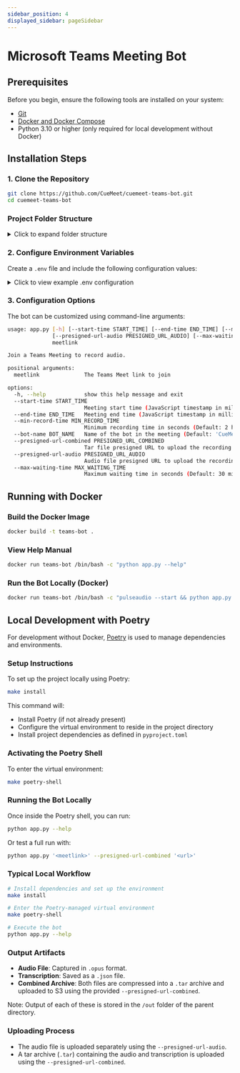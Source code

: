 ```yaml
---
sidebar_position: 4
displayed_sidebar: pageSidebar
---
```


# Microsoft Teams Meeting Bot

## Prerequisites

Before you begin, ensure the following tools are installed on your system:

- [Git](https://git-scm.com/downloads)
- [Docker and Docker Compose](https://docs.docker.com/get-started/get-docker/)
- Python 3.10 or higher (only required for local development without Docker)

## Installation Steps

### 1. Clone the Repository

```bash
git clone https://github.com/CueMeet/cuemeet-teams-bot.git
cd cuemeet-teams-bot
```

### Project Folder Structure

<details>
<summary>Click to expand folder structure</summary>
```
.
├── Dockerfile
├── Makefile
├── __init__.py
├── app.py
├── buildspec-staging.yml
├── buildspec.yml
├── config
│   ├── __init__.py
│   ├── __pycache__
│   └── settings.py
├── logger.py
├── monitoring.py
├── out
├── poetry.lock
├── pyproject.toml
├── teams_meet
│   ├── __init__.py
│   ├── __pycache__
│   ├── bot.py
│   └── utils.py
├── transcript_extension
│   ├── background.js
│   ├── content.js
│   └── manifest.json
└── utils.py
```
</details>

### 2. Configure Environment Variables

Create a `.env` file and include the following configuration values:

<details>
<summary>Click to view example .env configuration</summary>

```env
DEBUG="True"
HIGHLIGHT_PROJECT_ID="123456"
ENVIRONMENT_NAME="DEV"
```

</details>

### 3. Configuration Options

The bot can be customized using command-line arguments:

```bash
usage: app.py [-h] [--start-time START_TIME] [--end-time END_TIME] [--min-record-time MIN_RECORD_TIME] [--bot-name BOT_NAME] [--presigned-url-combined PRESIGNED_URL_COMBINED]
              [--presigned-url-audio PRESIGNED_URL_AUDIO] [--max-waiting-time MAX_WAITING_TIME]
              meetlink

Join a Teams Meeting to record audio.

positional arguments:
  meetlink              The Teams Meet link to join

options:
  -h, --help            show this help message and exit
  --start-time START_TIME
                        Meeting start time (JavaScript timestamp in milliseconds)
  --end-time END_TIME   Meeting end time (JavaScript timestamp in milliseconds)
  --min-record-time MIN_RECORD_TIME
                        Minimum recording time in seconds (Default: 2 hours)
  --bot-name BOT_NAME   Name of the bot in the meeting (Default: 'CueMeet Assistant')
  --presigned-url-combined PRESIGNED_URL_COMBINED
                        Tar file presigned URL to upload the recording file and transcription file
  --presigned-url-audio PRESIGNED_URL_AUDIO
                        Audio file presigned URL to upload the recording file
  --max-waiting-time MAX_WAITING_TIME
                        Maximum waiting time in seconds (Default: 30 minutes)
```

## Running with Docker

### Build the Docker Image

```bash
docker build -t teams-bot .
```

### View Help Manual

```bash
docker run teams-bot /bin/bash -c "python app.py --help"
```

### Run the Bot Locally (Docker)

```bash
docker run teams-bot /bin/bash -c "pulseaudio --start && python app.py '<meetlink>' --presigned-url-combined '<url>'"
```

## Local Development with Poetry

For development without Docker, [Poetry](https://python-poetry.org/) is used to manage dependencies and environments.

### Setup Instructions

To set up the project locally using Poetry:

```bash
make install
```

This command will:

- Install Poetry (if not already present)
- Configure the virtual environment to reside in the project directory
- Install project dependencies as defined in `pyproject.toml`

### Activating the Poetry Shell

To enter the virtual environment:

```bash
make poetry-shell
```

### Running the Bot Locally

Once inside the Poetry shell, you can run:

```bash
python app.py --help
```

Or test a full run with:

```bash
python app.py '<meetlink>' --presigned-url-combined '<url>'
```

### Typical Local Workflow

```bash
# Install dependencies and set up the environment
make install

# Enter the Poetry-managed virtual environment
make poetry-shell

# Execute the bot
python app.py --help
```

### Output Artifacts

- **Audio File**: Captured in `.opus` format.
- **Transcription**: Saved as a `.json` file.
- **Combined Archive**: Both files are compressed into a `.tar` archive and uploaded to S3 using the provided `--presigned-url-combined`.

Note: Output of each of these is stored in the `/out` folder of the parent directory.

### Uploading Process

- The audio file is uploaded separately using the `--presigned-url-audio`.
- A tar archive (`.tar`) containing the audio and transcription is uploaded using the `--presigned-url-combined`.

